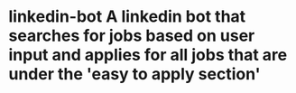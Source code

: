 # linkedin-bot A linkedin bot that searches for jobs based on user input and applies for all jobs that are under the 'easy to apply section' 
